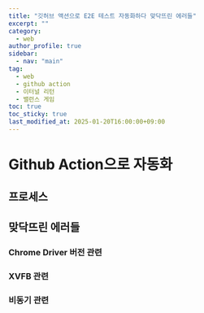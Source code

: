 ```yaml
---
title: "깃허브 액션으로 E2E 테스트 자동화하다 맞닥뜨린 에러들"
excerpt: ""
category: 
  - web
author_profile: true
sidebar:
  - nav: "main" 
tag:
  - web
  - github action
  - 이터널 리턴
  - 밸런스 게임
toc: true
toc_sticky: true
last_modified_at: 2025-01-20T16:00:00+09:00
---
```


# Github Action으로 자동화
## 프로세스
## 맞닥뜨린 에러들
### Chrome Driver 버전 관련
### XVFB 관련
### 비동기 관련
